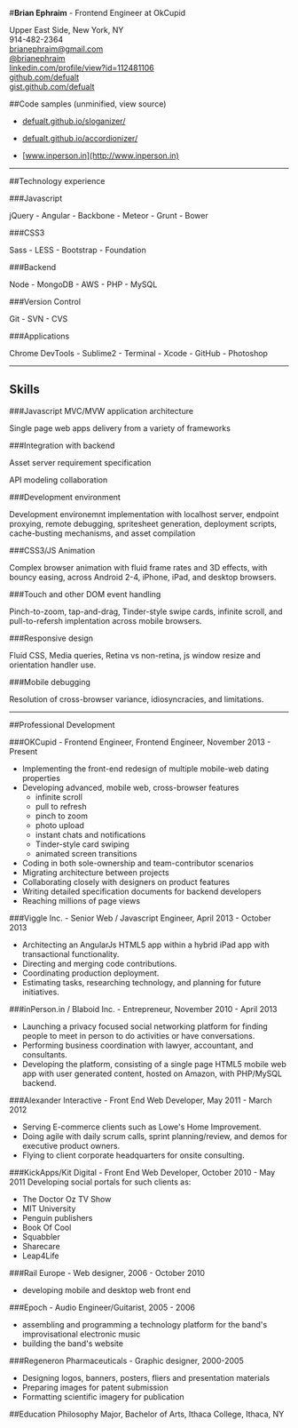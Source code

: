 #**Brian Ephraim** - Frontend Engineer at OkCupid

Upper East Side, New York, NY  
914-482-2364  
[brianephraim@gmail.com](mailto://brianephraim@gmail.com)  
[@brianephraim](http://twitter.com/brianephraim)   
[linkedin.com/profile/view?id=112481106](http://www.linkedin.com/profile/view?id=112481106)  
[github.com/defualt](http://github.com/defualt)  
[gist.github.com/defualt](https://gist.github.com/defualt) 

##Code samples (unminified, view source)

* [defualt.github.io/sloganizer/](http://defualt.github.io/sloganizer/)

* [defualt.github.io/accordionizer/](http://defualt.github.io/accordionizer/)

* [www.inperson.in](http://www.inperson.in)

---

##Technology experience

###Javascript

jQuery - Angular - Backbone - Meteor - Grunt - Bower

###CSS3

Sass - LESS - Bootstrap - Foundation

###Backend

Node - MongoDB - AWS - PHP - MySQL

###Version Control

Git - SVN - CVS

###Applications

Chrome DevTools - Sublime2 - Terminal - Xcode - GitHub - Photoshop

---

Skills
-----------

###Javascript MVC/MVW application architecture

Single page web apps delivery from a variety of frameworks

###Integration with backend

Asset server requirement specification

API modeling collaboration

###Development environment

Development environemnt implementation with localhost server, endpoint proxying, remote debugging, spritesheet generation, deployment scripts, cache-busting mechanisms, and asset compilation

###CSS3/JS Animation

Complex browser animation with fluid frame rates and 3D effects, with bouncy easing, across Android 2-4, iPhone, iPad, and desktop browsers.

###Touch and other DOM event handling

Pinch-to-zoom, tap-and-drag, Tinder-style swipe cards, infinite scroll, and pull-to-refersh implentation across mobile browsers.

###Responsive design

Fluid CSS, Media queries, Retina vs non-retina, js window resize and orientation handler use.

###Mobile debugging

Resolution of cross-browser variance, idiosyncracies, and limitations.

---

##Professional Development

###OKCupid - Frontend Engineer, Frontend Engineer, November 2013 - Present
- Implementing the front-end redesign of multiple mobile-web dating properties
- Developing advanced, mobile web, cross-browser features
	- infinite scroll
	- pull to refresh
	- pinch to zoom
	- photo upload
	- instant chats and notifications
	- Tinder-style card swiping
	- animated screen transitions
- Coding in both sole-ownership and team-contributor scenarios
- Migrating architecture between projects
- Collaborating closely with designers on product features
- Writing detailed specification documents for backend developers
- Reaching millions of page views


###Viggle Inc. - Senior Web / Javascript Engineer, April 2013 - October 2013
- Architecting an AngularJs HTML5 app within a hybrid iPad app with transactional functionality.
- Directing and merging code contributions.
- Coordinating production deployment.
- Estimating tasks, researching technology, and planning for future initiatives.


###inPerson.in / Blaboid Inc. - Entrepreneur, November 2010 - April 2013
- Launching a privacy focused social networking platform for finding people to meet in person to do activities or have conversations.
- Performing business coordination with lawyer, accountant, and consultants.
- Developing the platform, consisting of a single page HTML5 mobile web app with user generated content, hosted on Amazon, with PHP/MySQL backend.


###Alexander Interactive - Front End Web Developer, May 2011 - March 2012
- Serving E-commerce clients such as Lowe's Home Improvement.
- Doing agile with daily scrum calls, sprint planning/review, and demos for executive product owners.
- Flying to client corporate headquarters for onsite consulting.


###KickApps/Kit Digital - Front End Web Developer, October 2010 - May 2011
Developing social portals for such clients as:

- The Doctor Oz TV Show
- MIT University
- Penguin publishers
- Book Of Cool
- Squabbler
- Sharecare
- Leap4Life

###Rail Europe - Web designer, 2006 - October 2010
- developing mobile and desktop web front end

###Epoch - Audio Engineer/Guitarist, 2005 - 2006
- assembling and programming a technology platform for the band\'s improvisational electronic music
- building the band\'s website 

###Regeneron Pharmaceuticals - Graphic designer, 2000-2005
- Designing logos, banners, posters, fliers and presentation materials
- Preparing images for patent submission
- Formatting scientific imagery for publication

##Education
Philosophy Major, Bachelor of Arts, Ithaca College, Ithaca, NY